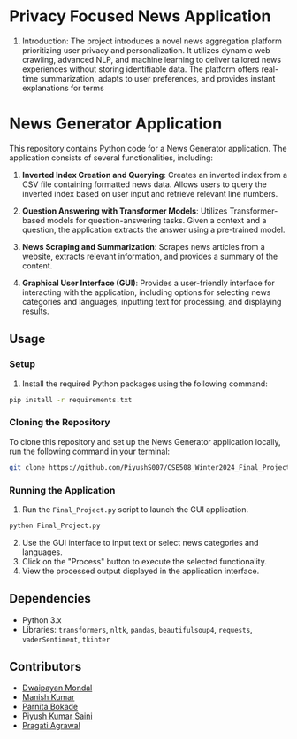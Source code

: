 # Privacy Focused News Application
1. Introduction:
The project introduces a novel news aggregation platform prioritizing user privacy and personalization. It utilizes dynamic web crawling, advanced NLP, and machine learning to deliver tailored news experiences without storing identifiable data. The platform offers real-time summarization, adapts to user preferences, and provides instant explanations for terms

# News Generator Application

This repository contains Python code for a News Generator application. The application consists of several functionalities, including:

1. **Inverted Index Creation and Querying**: Creates an inverted index from a CSV file containing formatted news data. Allows users to query the inverted index based on user input and retrieve relevant line numbers.

2. **Question Answering with Transformer Models**: Utilizes Transformer-based models for question-answering tasks. Given a context and a question, the application extracts the answer using a pre-trained model.

3. **News Scraping and Summarization**: Scrapes news articles from a website, extracts relevant information, and provides a summary of the content.

4. **Graphical User Interface (GUI)**: Provides a user-friendly interface for interacting with the application, including options for selecting news categories and languages, inputting text for processing, and displaying results.


## Usage

### Setup

1. Install the required Python packages using the following command:

```bash
pip install -r requirements.txt
```

### Cloning the Repository

To clone this repository and set up the News Generator application locally, run the following command in your terminal:

```bash
git clone https://github.com/PiyushS007/CSE508_Winter2024_Final_Project.git

```

### Running the Application

1. Run the `Final_Project.py` script to launch the GUI application.

```bash
python Final_Project.py
```

2. Use the GUI interface to input text or select news categories and languages.
3. Click on the "Process" button to execute the selected functionality.
4. View the processed output displayed in the application interface.


## Dependencies

- Python 3.x
- Libraries: `transformers`, `nltk`, `pandas`, `beautifulsoup4`, `requests`, `vaderSentiment`, `tkinter`

## Contributors

- [Dwaipayan Mondal](https://github.com/Dwaipayan-MT23035)
- [Manish Kumar](https://github.com/mkt0112)
- [Parnita Bokade](https://github.com/ParnitaBokade)
- [Piyush Kumar Saini](https://github.com/PiyushS007)
- [Pragati Agrawal](https://github.com/Pragati1200)

